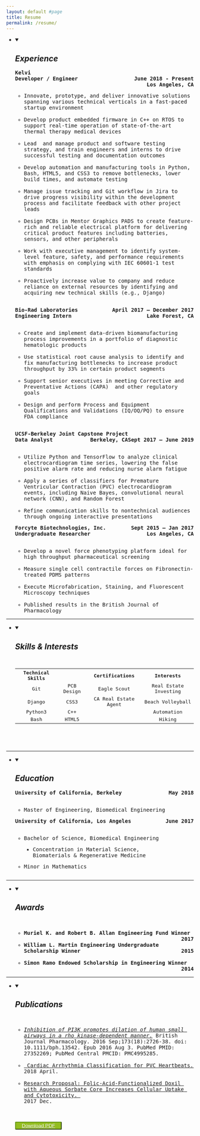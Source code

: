 ```yaml
---
layout: default #page
title: Resume
permalink: /resume/
---
```


<ul>
<li>
<details open><summary><em><h2>Experience</h2></em></summary>
<pre><div style="white-space: pre-wrap;"><div style="text-align: left"><strong>Kelvi                                                                                                              <span style="float: right;">June 2018 - Present</span>
Developer / Engineer                                       <span style="float: right;">Los Angeles, CA</span></strong></div>
<ul><li>Innovate, prototype, and deliver innovative solutions spanning various technical verticals in a fast-paced startup environment</li>
<li>Develop product embedded firmware in C++ on RTOS to support real-time operation of state-of-the-art thermal therapy medical devices</li>
<li>Lead  and manage product and software testing strategy, and train engineers and interns to drive successful testing and documentation outcomes</li>
<li>Develop automation and manufacturing tools in Python, Bash, HTML5, and CSS3 to remove bottlenecks, lower build times, and automate testing</li>
<li>Manage issue tracking and Git workflow in Jira to drive progress visibility within the development process and facilitate feedback with other project leads</li>
<li>Design PCBs in Mentor Graphics PADS to create feature-rich and reliable electrical platform for delivering critical product features including batteries, sensors, and other peripherals</li>
<li>Work with executive management to identify system-level feature, safety, and performance requirements with emphasis on complying with IEC 60601-1 test standards </li>
<li>Proactively increase value to company and reduce reliance on external resources by identifying and acquiring new technical skills (e.g., Django)</li>
</ul></div></pre>
<pre><div style="white-space: pre-wrap;"><div style="text-align: left"><strong>Bio-Rad Laboratories<span style="float:right;">April 2017 – December 2017</span>
Engineering Intern<span style="float:right;">Lake Forest, CA</span></strong></div>
<ul><li>Create and implement data-driven biomanufacturing process improvements in a portfolio of diagnostic hematologic products</li>
<li>Use statistical root cause analysis to identify and fix manufacturing bottlenecks to increase product throughput by 33% in certain product segments</li>
<li>Support senior executives in meeting Corrective and Preventative Actions (CAPA)  and other regulatory goals</li>
<li>Design and perform Process and Equipment Qualifications and Validations (IQ/OQ/PQ) to ensure FDA compliance</li>
</ul></div></pre>
<pre><div style="white-space: pre-wrap;"><div style="text-align: left"><strong>UCSF-Berkeley Joint Capstone Project<span style="float:right;">Sept 2017 – June 2019</span>
Data Analyst<span style="float:right;">Berkeley, CA</span></strong></div>
<ul><li>Utilize Python and TensorFlow to analyze clinical electrocardiogram time series, lowering the false positive alarm rate and reducing nurse alarm fatigue</li>
<li>Apply a series of classifiers for Premature Ventricular Contraction (PVC) electrocardiogram events, including Naive Bayes, convolutional neural network (CNN), and Random Forest </li>
<li>Refine communication skills to nontechnical audiences through ongoing interactive presentations</li></ul></div></pre>

<pre><div style="white-space: pre-wrap;"><div style="text-align: left"><strong>Forcyte Biotechnologies, Inc.<span style="float:right;">Sept 2015 – Jan 2017</span>
Undergraduate Researcher<span style="float:right;">Los Angeles, CA</span></strong></div>
<ul><li>Develop a novel force phenotyping platform ideal for high throughput pharmaceutical screening</li>
<li>Measure single cell contractile forces on Fibronectin-treated PDMS patterns</li>
<li>Execute Microfabrication, Staining, and Fluorescent Microscopy techniques</li>
<li>Published results in the British Journal of Pharmacology</li></ul></div></pre></details>
<p></p></li></ul>

<hr>
<ul><li><details open><summary><em><h2>Skills & Interests</h2></em></summary>
<pre><div style="white-space: pre-wrap;"><strong>
<table style="text-align: center;">
<tr>
<th>Technical Skills</th>
<th> </th>
<th>Certifications</th>
<th>Interests</th>
</tr>
<tr>
<td>Git</td>
<td>PCB Design</td>
<td>Eagle Scout</td>
<td>Real Estate Investing</td>
</tr>
<tr>
<td>Django</td>
<td>CSS3</td>
<td>CA Real Estate Agent</td>
<td>Beach Volleyball</td>
</tr>
<tr>
<td>Python3</td>
<td>C++</td>
<td></td>
<td>Automation</td>
</tr>
<tr>
<td>Bash</td>
<td>HTML5</td>
<td></td>
<td>Hiking</td>
</tr>
</table>

</strong></div></pre></details>
<p></p></li></ul>


<hr>
<ul>
<li>
<details open><summary><em><h2>Education</h2></em></summary>

<pre><div style="white-space: pre-wrap;"><div style="text-align: left;"><strong>University of California, Berkeley<span style="float:right;">May 2018</span>
</strong></div>
<ul><li>Master of Engineering, Biomedical Engineering</li></ul></div></pre>
<pre><div style="white-space: pre-wrap;"><div style="text-align: left;"><strong>University of California, Los Angeles<span style="float:right;">June 2017</span>
</strong></div>
<ul><li><p>Bachelor of Science, Biomedical Engineering
<ul><li>Concentration in Material Science,
Biomaterials & Regenerative Medicine</li></ul></p></li><li><p>Minor in Mathematics</p></li></ul></div></pre></details>
</li></ul>

<hr>

<ul><li><details open><summary><em><h2>Awards</h2></em></summary>
<pre><div style="white-space: pre-wrap;"><strong>
<ul><li>Muriel K. and Robert B. Allan Engineering Fund Winner <span style="float:right;">2017</span></li>
<li>William L. Martin Engineering Undergraduate Scholarship Winner <span style="float:right;">2015</span></li>
<li>Simon Ramo Endowed Scholarship in Engineering Winner <span style="float:right;">2014</span></li></ul></strong></div></pre></details>
<p></p></li></ul>

<hr>

<ul><li>
<details open><summary><em><h2>Publications</h2></em></summary>
<pre><div style="white-space: pre-wrap;">
<ul><li><em><a href="https://www.ncbi.nlm.nih.gov/pubmed/27352269">Inhibition of PI3K promotes dilation of human small airways in a rho kinase-dependent manner.</a></em> British Journal Pharmacology. 2016 Sep;173(18):2726-38. doi: 10.1111/bph.13542. Epub 2016 Aug 3. PubMed PMID: 27352269; PubMed Central PMCID: PMC4995285.</li>
<li><a href="../assets/Cardiac_Arrhythmia_Classification_for_PVC_Heartbeats.pdf"> Cardiac Arrhythmia Classification for PVC Heartbeats. </a>
2018 April.
</li>
<li><a href="../assets/Folic-Acid-Functionalized_Doxil_with_Aqueous_Sorbate_Core_Increases_CellularUptake_and_Cytotoxicity.pdf">Research Proposal: Folic-Acid-Functionalized Doxil with Aqueous Sorbate Core Increases Cellular Uptake and Cytotoxicity. </a>
2017 Dec.
</li>
</ul></div></pre></details>

<div style="white-space: pre-wrap;">
<button style="background-color: rgb(147, 189, 32); border-radius: 2px; text-shadow: rgba(0, 0, 0, 0.2) 0px 1px 0px; border-color: rgb(93, 145, 11);"><a style="color: white; padding: 10px;" href="../assets/AdamAndrews_Resume_R.pdf">Download PDF</a></button></div>
